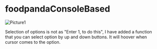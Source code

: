 # foodpandaConsoleBased
![Picture1](https://user-images.githubusercontent.com/80712253/184488350-b56899c9-c837-4928-b345-83555e9c178c.png)


Selection of options is not as "Enter 1, to do this", I have added a function that you can select option by up and down buttons. It will hoover when cursor comes to the option.
